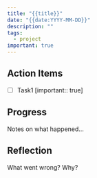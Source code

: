 ```yaml
---
title: "{{title}}"
date: "{{date:YYYY-MM-DD}}"
description: ""
tags:
  - project
important: true
---
```


## Action Items

- [ ] Task1 [important:: true] 

## Progress

Notes on what happened...

## Reflection

What went wrong? Why?
